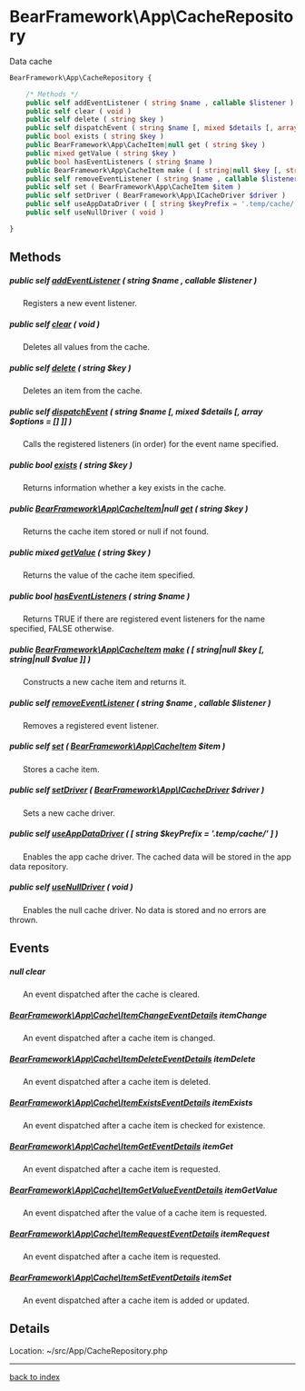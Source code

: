 # BearFramework\App\CacheRepository

Data cache

```php
BearFramework\App\CacheRepository {

	/* Methods */
	public self addEventListener ( string $name , callable $listener )
	public self clear ( void )
	public self delete ( string $key )
	public self dispatchEvent ( string $name [, mixed $details [, array $options = [] ]] )
	public bool exists ( string $key )
	public BearFramework\App\CacheItem|null get ( string $key )
	public mixed getValue ( string $key )
	public bool hasEventListeners ( string $name )
	public BearFramework\App\CacheItem make ( [ string|null $key [, string|null $value ]] )
	public self removeEventListener ( string $name , callable $listener )
	public self set ( BearFramework\App\CacheItem $item )
	public self setDriver ( BearFramework\App\ICacheDriver $driver )
	public self useAppDataDriver ( [ string $keyPrefix = '.temp/cache/' ] )
	public self useNullDriver ( void )

}
```

## Methods

##### public self [addEventListener](bearframework.app.cacherepository.addeventlistener.method.md) ( string $name , callable $listener )

&nbsp;&nbsp;&nbsp;&nbsp;&nbsp;&nbsp;Registers a new event listener.

##### public self [clear](bearframework.app.cacherepository.clear.method.md) ( void )

&nbsp;&nbsp;&nbsp;&nbsp;&nbsp;&nbsp;Deletes all values from the cache.

##### public self [delete](bearframework.app.cacherepository.delete.method.md) ( string $key )

&nbsp;&nbsp;&nbsp;&nbsp;&nbsp;&nbsp;Deletes an item from the cache.

##### public self [dispatchEvent](bearframework.app.cacherepository.dispatchevent.method.md) ( string $name [, mixed $details [, array $options = [] ]] )

&nbsp;&nbsp;&nbsp;&nbsp;&nbsp;&nbsp;Calls the registered listeners (in order) for the event name specified.

##### public bool [exists](bearframework.app.cacherepository.exists.method.md) ( string $key )

&nbsp;&nbsp;&nbsp;&nbsp;&nbsp;&nbsp;Returns information whether a key exists in the cache.

##### public [BearFramework\App\CacheItem](bearframework.app.cacheitem.class.md)|null [get](bearframework.app.cacherepository.get.method.md) ( string $key )

&nbsp;&nbsp;&nbsp;&nbsp;&nbsp;&nbsp;Returns the cache item stored or null if not found.

##### public mixed [getValue](bearframework.app.cacherepository.getvalue.method.md) ( string $key )

&nbsp;&nbsp;&nbsp;&nbsp;&nbsp;&nbsp;Returns the value of the cache item specified.

##### public bool [hasEventListeners](bearframework.app.cacherepository.haseventlisteners.method.md) ( string $name )

&nbsp;&nbsp;&nbsp;&nbsp;&nbsp;&nbsp;Returns TRUE if there are registered event listeners for the name specified, FALSE otherwise.

##### public [BearFramework\App\CacheItem](bearframework.app.cacheitem.class.md) [make](bearframework.app.cacherepository.make.method.md) ( [ string|null $key [, string|null $value ]] )

&nbsp;&nbsp;&nbsp;&nbsp;&nbsp;&nbsp;Constructs a new cache item and returns it.

##### public self [removeEventListener](bearframework.app.cacherepository.removeeventlistener.method.md) ( string $name , callable $listener )

&nbsp;&nbsp;&nbsp;&nbsp;&nbsp;&nbsp;Removes a registered event listener.

##### public self [set](bearframework.app.cacherepository.set.method.md) ( [BearFramework\App\CacheItem](bearframework.app.cacheitem.class.md) $item )

&nbsp;&nbsp;&nbsp;&nbsp;&nbsp;&nbsp;Stores a cache item.

##### public self [setDriver](bearframework.app.cacherepository.setdriver.method.md) ( [BearFramework\App\ICacheDriver](bearframework.app.icachedriver.class.md) $driver )

&nbsp;&nbsp;&nbsp;&nbsp;&nbsp;&nbsp;Sets a new cache driver.

##### public self [useAppDataDriver](bearframework.app.cacherepository.useappdatadriver.method.md) ( [ string $keyPrefix = '.temp/cache/' ] )

&nbsp;&nbsp;&nbsp;&nbsp;&nbsp;&nbsp;Enables the app cache driver. The cached data will be stored in the app data repository.

##### public self [useNullDriver](bearframework.app.cacherepository.usenulldriver.method.md) ( void )

&nbsp;&nbsp;&nbsp;&nbsp;&nbsp;&nbsp;Enables the null cache driver. No data is stored and no errors are thrown.

## Events

##### null clear

&nbsp;&nbsp;&nbsp;&nbsp;&nbsp;&nbsp;An event dispatched after the cache is cleared.

##### [BearFramework\App\Cache\ItemChangeEventDetails](bearframework.app.cache.itemchangeeventdetails.class.md) itemChange

&nbsp;&nbsp;&nbsp;&nbsp;&nbsp;&nbsp;An event dispatched after a cache item is changed.

##### [BearFramework\App\Cache\ItemDeleteEventDetails](bearframework.app.cache.itemdeleteeventdetails.class.md) itemDelete

&nbsp;&nbsp;&nbsp;&nbsp;&nbsp;&nbsp;An event dispatched after a cache item is deleted.

##### [BearFramework\App\Cache\ItemExistsEventDetails](bearframework.app.cache.itemexistseventdetails.class.md) itemExists

&nbsp;&nbsp;&nbsp;&nbsp;&nbsp;&nbsp;An event dispatched after a cache item is checked for existence.

##### [BearFramework\App\Cache\ItemGetEventDetails](bearframework.app.cache.itemgeteventdetails.class.md) itemGet

&nbsp;&nbsp;&nbsp;&nbsp;&nbsp;&nbsp;An event dispatched after a cache item is requested.

##### [BearFramework\App\Cache\ItemGetValueEventDetails](bearframework.app.cache.itemgetvalueeventdetails.class.md) itemGetValue

&nbsp;&nbsp;&nbsp;&nbsp;&nbsp;&nbsp;An event dispatched after the value of a cache item is requested.

##### [BearFramework\App\Cache\ItemRequestEventDetails](bearframework.app.cache.itemrequesteventdetails.class.md) itemRequest

&nbsp;&nbsp;&nbsp;&nbsp;&nbsp;&nbsp;An event dispatched after a cache item is requested.

##### [BearFramework\App\Cache\ItemSetEventDetails](bearframework.app.cache.itemseteventdetails.class.md) itemSet

&nbsp;&nbsp;&nbsp;&nbsp;&nbsp;&nbsp;An event dispatched after a cache item is added or updated.

## Details

Location: ~/src/App/CacheRepository.php

---

[back to index](index.md)

